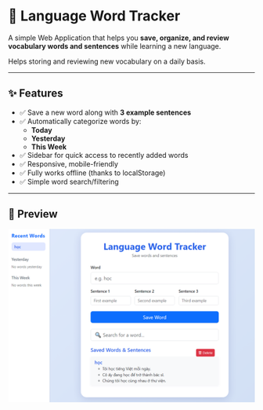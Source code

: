 # 📘 Language Word Tracker
A simple Web Application that helps you **save, organize, and review vocabulary words and sentences** while learning a new language. 

Helps storing and reviewing new vocabulary on a daily basis. 

---

## ✨ Features

- ✅ Save a new word along with **3 example sentences**
- ✅ Automatically categorize words by:
  - **Today**
  - **Yesterday**
  - **This Week**
- ✅ Sidebar for quick access to recently added words
- ✅ Responsive, mobile-friendly
- ✅ Fully works offline (thanks to localStorage)
- ✅ Simple word search/filtering

---

## 📸 Preview

![Preview of Word Tracker](https://github.com/zerodrive16/Word-Tracker/blob/main/Preview%20Word%20Tracker.png?raw=true)

